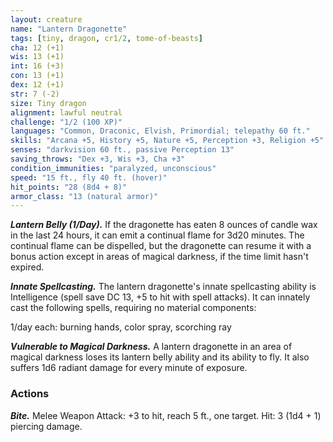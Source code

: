 ```yaml
---
layout: creature
name: "Lantern Dragonette"
tags: [tiny, dragon, cr1/2, tome-of-beasts]
cha: 12 (+1)
wis: 13 (+1)
int: 16 (+3)
con: 13 (+1)
dex: 12 (+1)
str: 7 (-2)
size: Tiny dragon
alignment: lawful neutral
challenge: "1/2 (100 XP)"
languages: "Common, Draconic, Elvish, Primordial; telepathy 60 ft."
skills: "Arcana +5, History +5, Nature +5, Perception +3, Religion +5"
senses: "darkvision 60 ft., passive Perception 13"
saving_throws: "Dex +3, Wis +3, Cha +3"
condition_immunities: "paralyzed, unconscious"
speed: "15 ft., fly 40 ft. (hover)"
hit_points: "28 (8d4 + 8)"
armor_class: "13 (natural armor)"
---
```


***Lantern Belly (1/Day).*** If the dragonette has eaten 8 ounces of candle wax in the last 24 hours, it can emit a continual flame for 3d20 minutes. The continual flame can be dispelled, but the dragonette can resume it with a bonus action except in areas of magical darkness, if the time limit hasn't expired.

***Innate Spellcasting.*** The lantern dragonette's innate spellcasting ability is Intelligence (spell save DC 13, +5 to hit with spell attacks). It can innately cast the following spells, requiring no material components:

1/day each: burning hands, color spray, scorching ray

***Vulnerable to Magical Darkness.*** A lantern dragonette in an area of magical darkness loses its lantern belly ability and its ability to fly. It also suffers 1d6 radiant damage for every minute of exposure.

### Actions

***Bite.*** Melee Weapon Attack: +3 to hit, reach 5 ft., one target. Hit: 3 (1d4 + 1) piercing damage.

